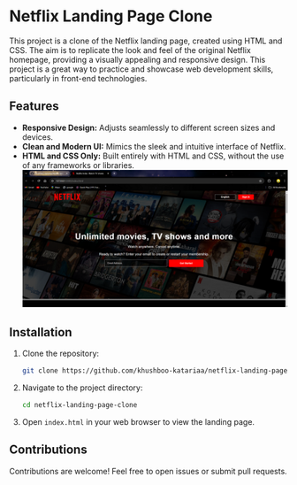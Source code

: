 # Netflix Landing Page Clone

This project is a clone of the Netflix landing page, created using HTML and CSS. The aim is to replicate the look and feel of the original Netflix homepage, providing a visually appealing and responsive design. This project is a great way to practice and showcase web development skills, particularly in front-end technologies.

## Features
- **Responsive Design:** Adjusts seamlessly to different screen sizes and devices.
- **Clean and Modern UI:** Mimics the sleek and intuitive interface of Netflix.
- **HTML and CSS Only:** Built entirely with HTML and CSS, without the use of any frameworks or libraries.
![Netflix Landing Page Clone](./demo.png)

## Installation
1. Clone the repository:
   ```bash
   git clone https://github.com/khushboo-katariaa/netflix-landing-page-clone.git
   ```
2. Navigate to the project directory:
   ```bash
   cd netflix-landing-page-clone
   ```
3. Open `index.html` in your web browser to view the landing page.

## Contributions
Contributions are welcome! Feel free to open issues or submit pull requests.

